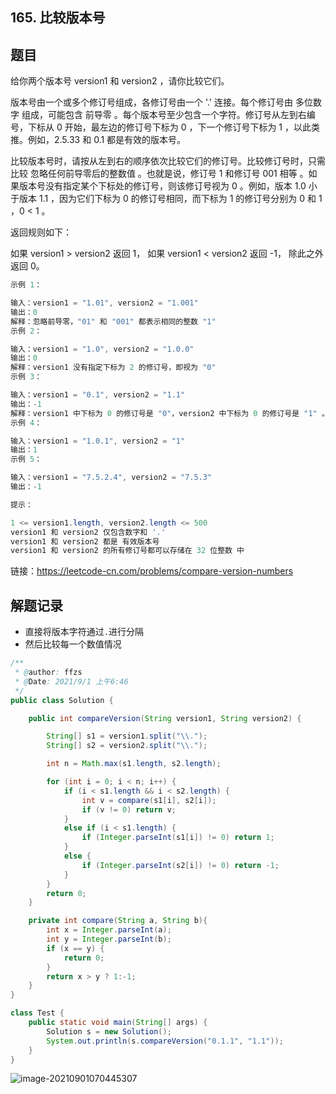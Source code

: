 ## 165. 比较版本号

## 题目

给你两个版本号 version1 和 version2 ，请你比较它们。

版本号由一个或多个修订号组成，各修订号由一个 '.' 连接。每个修订号由 多位数字 组成，可能包含 前导零 。每个版本号至少包含一个字符。修订号从左到右编号，下标从 0 开始，最左边的修订号下标为 0 ，下一个修订号下标为 1 ，以此类推。例如，2.5.33 和 0.1 都是有效的版本号。

比较版本号时，请按从左到右的顺序依次比较它们的修订号。比较修订号时，只需比较 忽略任何前导零后的整数值 。也就是说，修订号 1 和修订号 001 相等 。如果版本号没有指定某个下标处的修订号，则该修订号视为 0 。例如，版本 1.0 小于版本 1.1 ，因为它们下标为 0 的修订号相同，而下标为 1 的修订号分别为 0 和 1 ，0 < 1 。

返回规则如下：

如果 version1 > version2 返回 1，
如果 version1 < version2 返回 -1，
除此之外返回 0。

```java
示例 1：

输入：version1 = "1.01", version2 = "1.001"
输出：0
解释：忽略前导零，"01" 和 "001" 都表示相同的整数 "1"
示例 2：

输入：version1 = "1.0", version2 = "1.0.0"
输出：0
解释：version1 没有指定下标为 2 的修订号，即视为 "0"
示例 3：

输入：version1 = "0.1", version2 = "1.1"
输出：-1
解释：version1 中下标为 0 的修订号是 "0"，version2 中下标为 0 的修订号是 "1" 。0 < 1，所以 version1 < version2
示例 4：

输入：version1 = "1.0.1", version2 = "1"
输出：1
示例 5：

输入：version1 = "7.5.2.4", version2 = "7.5.3"
输出：-1
```



```java
提示：

1 <= version1.length, version2.length <= 500
version1 和 version2 仅包含数字和 '.'
version1 和 version2 都是 有效版本号
version1 和 version2 的所有修订号都可以存储在 32 位整数 中
```


链接：https://leetcode-cn.com/problems/compare-version-numbers

## 解题记录

+ 直接将版本字符通过`.`进行分隔
+ 然后比较每一个数值情况

```java
/**
 * @author: ffzs
 * @Date: 2021/9/1 上午6:46
 */
public class Solution {

    public int compareVersion(String version1, String version2) {

        String[] s1 = version1.split("\\.");
        String[] s2 = version2.split("\\.");

        int n = Math.max(s1.length, s2.length);

        for (int i = 0; i < n; i++) {
            if (i < s1.length && i < s2.length) {
                int v = compare(s1[i], s2[i]);
                if (v != 0) return v;
            }
            else if (i < s1.length) {
                if (Integer.parseInt(s1[i]) != 0) return 1;
            }
            else {
                if (Integer.parseInt(s2[i]) != 0) return -1;
            }
        }
        return 0;
    }

    private int compare(String a, String b){
        int x = Integer.parseInt(a);
        int y = Integer.parseInt(b);
        if (x == y) {
            return 0;
        }
        return x > y ? 1:-1;
    }
}

class Test {
    public static void main(String[] args) {
        Solution s = new Solution();
        System.out.println(s.compareVersion("0.1.1", "1.1"));
    }
}
```

![image-20210901070445307](https://gitee.com/ffzs/picture_go/raw/master/img/image-20210901070445307.png)